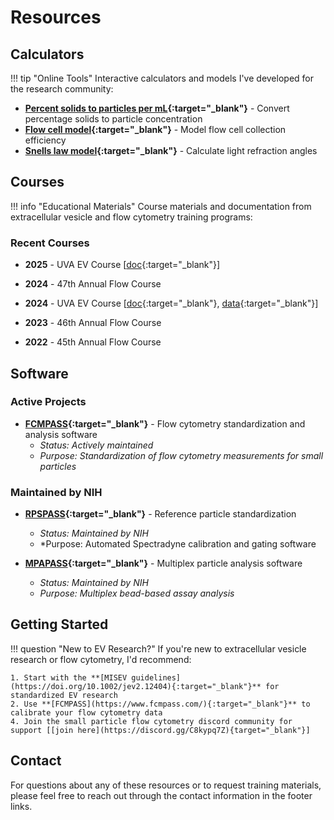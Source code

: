 # Resources

## Calculators

!!! tip "Online Tools"
    Interactive calculators and models I've developed for the research community:

* **[Percent solids to particles per mL](https://joadwe.github.io/percent-solids-calculator/){:target="_blank"}** - Convert percentage solids to particle concentration
* **[Flow cell model](https://joadwe.github.io/flow-cell-collection/){:target="_blank"}** - Model flow cell collection efficiency
* **[Snells law model](https://joadwe.github.io/snells-law/){:target="_blank"}** - Calculate light refraction angles

## Courses

!!! info "Educational Materials"
    Course materials and documentation from extracellular vesicle and flow cytometry training programs:

### Recent Courses

* **2025** - UVA EV Course [[doc](https://docs.google.com/document/d/1icJHnD8D_Jv-qTAkWWW8ZKmLRY6IImHdHrR-8KlDAmg/edit?usp=sharing){:target="_blank"}]

* **2024** - 47th Annual Flow Course

* **2024** - UVA EV Course [[doc](https://docs.google.com/document/d/1a4GiQtg9ZgO6ZheeBDusGWRb8O9mXSLSBL6lpyJwZ68/edit?usp=sharing){:target="_blank"}, [data](https://doi.org/10.6084/m9.figshare.25466308){:target="_blank"}]

* **2023** - 46th Annual Flow Course

* **2022** - 45th Annual Flow Course

## Software

### Active Projects

* **[FCMPASS](https://www.fcmpass.com/){:target="_blank"}** - Flow cytometry standardization and analysis software
    - *Status: Actively maintained*
    - *Purpose: Standardization of flow cytometry measurements for small particles*

### Maintained by NIH

* **[RPSPASS](https://github.com/nci-tns/RPSPASS){:target="_blank"}** - Reference particle standardization
    - *Status: Maintained by NIH*
    - *Purpose: Automated Spectradyne calibration and gating software

* **[MPAPASS](https://github.com/nci-tns/MPAPASS){:target="_blank"}** - Multiplex particle analysis software
    - *Status: Maintained by NIH*
    - *Purpose: Multiplex bead-based assay analysis*

## Getting Started

!!! question "New to EV Research?"
    If you're new to extracellular vesicle research or flow cytometry, I'd recommend:
    
    1. Start with the **[MISEV guidelines](https://doi.org/10.1002/jev2.12404){:target="_blank"}** for standardized EV research
    2. Use **[FCMPASS](https://www.fcmpass.com/){:target="_blank"}** to calibrate your flow cytometry data
    4. Join the small particle flow cytometry discord community for support [[join here](https://discord.gg/C8kypq7Z){target="_blank"}]

## Contact

For questions about any of these resources or to request training materials, please feel free to reach out through the contact information in the footer links.
